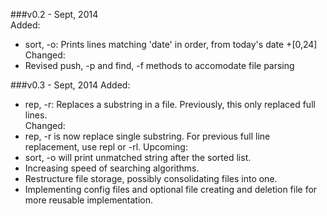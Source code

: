 ###v0.2 - Sept, 2014  
Added:  
  - sort, -o: Prints lines matching 'date' in order, from today's date +[0,24]  
Changed:  
  - Revised push, -p and find, -f methods to accomodate file parsing
 
###v0.3 - Sept, 2014
Added:  
  - rep, -r: Replaces a substring in a file. Previously, this only replaced full lines.  
Changed:  
  - rep, -r is now replace single substring. For previous full line replacement, use repl or -rl.
Upcoming:  
  - sort, -o will print unmatched string after the sorted list.  
  - Increasing speed of searching algorithms.  
  - Restructure file storage, possibly consolidating files into one.  
  - Implementing config files and optional file creating and deletion file for more reusable implementation.  

